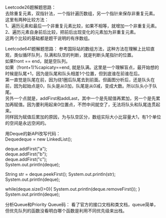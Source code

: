 Leetcode26题解题思路：    
去除重复元素，双指针法，一个指针遍历数组，另一个指针来保存非重复元素。  
这里有两种比较方法：  
1、遍历元素和最后一个非重复元素比较，如果不相等，就增加一个非重复元素。  
2、遍历元素自身前后比较，把前后出现变化的元素加为非重复元素。  
这两个比较的基础都是题干说明的有序数组。  

Leetcode641题解题思路：
参考国际站的数组方法，这种方法在理解上比较直观，类似循环队列，队满和队空的判断，就是判断头尾指针的位置。  
如果front == end，就是空队列。  
如果（front+1)%capicaty==end, 就是队满。这里是一个理解盲点，最开始想的时候是队尾+1，因为是队尾和队头相差1个位置，但到底谁在前谁在后。  
第一直觉是队尾在前，因为绕1圈后队尾去到前面。但画图分析后，还是队头在前，因为起始点是0，队头是从0加，队尾是从0减，变成大数。所以队头小于队尾。  
另外一个点就是，addFirst和addLast，其中一个是先赋值再累加，另一个是先累加再赋值。因为要利用起来0位置点，不然中间就空了，无法将队头和队尾连贯起来。  
同样因为赋值后累加的原因，为与队空区分，数组实际大小比容量大1，有1个单位的空间是永远空闲的。  

用Deque的新API改写代码：  
Deque<String>deque = new LinkedList<String>();  

deque.addFirst("a");  
deque.addFirst("b");  
deque.addFirst("c");  
System.out.println(deque);

String str = deque.peekFirst();
System.out.println(str);
System.out.println(deque);

while(deque.size()>0){
    System.out.println(deque.removeFirst());
}
System.out.println(deque);

分析Queue和Priority Queue码：
看了官方的接口文档和类文档，queue简单，但优先队列的函数没看明白哪个函数是利用不同优先级来出栈。
